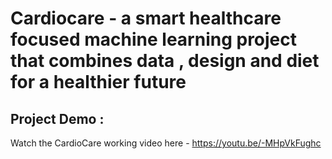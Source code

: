 # Cardiocare - a smart healthcare focused machine learning project that combines data , design and diet for a healthier future
## Project Demo : 
Watch the CardioCare working video here - https://youtu.be/-MHpVkFughc 
